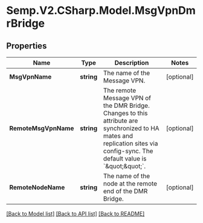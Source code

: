 # Semp.V2.CSharp.Model.MsgVpnDmrBridge
## Properties

Name | Type | Description | Notes
------------ | ------------- | ------------- | -------------
**MsgVpnName** | **string** | The name of the Message VPN. | [optional] 
**RemoteMsgVpnName** | **string** | The remote Message VPN of the DMR Bridge. Changes to this attribute are synchronized to HA mates and replication sites via config-sync. The default value is &#x60;\&quot;\&quot;&#x60;. | [optional] 
**RemoteNodeName** | **string** | The name of the node at the remote end of the DMR Bridge. | [optional] 

[[Back to Model list]](../README.md#documentation-for-models) [[Back to API list]](../README.md#documentation-for-api-endpoints) [[Back to README]](../README.md)


